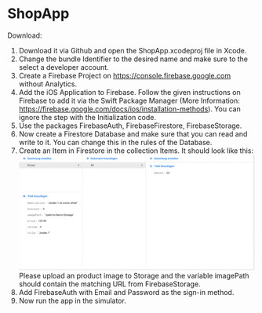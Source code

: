 # ShopApp

Download:<br/>
1. Download it via Github and open the ShopApp.xcodeproj file in Xcode.
2. Change the bundle Identifier to the desired name and make sure to the select a developer account.
3. Create a Firebase Project on https://console.firebase.google.com without Analytics.
4. Add the iOS Application to Firebase. Follow the given instructions on Firebase to add it via the Swift Package Manager (More Information: https://firebase.google.com/docs/ios/installation-methods). You can ignore the step with the Initialization code.
5. Use the packages FirebaseAuth, FirebaseFirestore, FirebaseStorage.
6. Now create a Firestore Database and make sure that you can read and write to it. You can change this in the rules of the Database.
7. Create an Item in Firestore in the collection Items. It should look like this: ![](/explanationImage.png) Please upload an product image to Storage and the variable imagePath should contain the matching URL from FirebaseStorage.
8. Add FirebaseAuth with Email and Password as the sign-in method.
9. Now run the app in the simulator.


